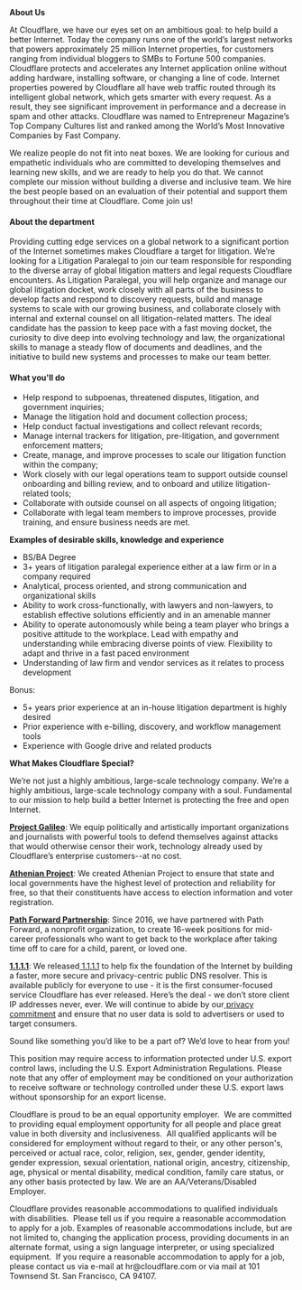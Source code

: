 <div class="content-intro">
	<div><strong>About Us</strong></div>
	<div>
		<p><span style="font-weight: 400;">At Cloudflare, we have our eyes set on an ambitious goal: to help build a better Internet. Today the company runs one of the world’s largest networks that powers approximately 25 million Internet properties, for customers ranging from individual bloggers to SMBs to Fortune 500 companies. Cloudflare protects and accelerates any Internet application online without adding hardware, installing software, or changing a line of code. Internet properties powered by Cloudflare all have web traffic routed through its intelligent global network, which gets smarter with every request. As a result, they see significant improvement in performance and a decrease in spam and other attacks. Cloudflare was named to Entrepreneur Magazine’s Top Company Cultures list and ranked among the World’s Most Innovative Companies by Fast Company.</span><span style="font-weight: 400;">&nbsp;</span></p>
		<p><span style="font-weight: 400;">We realize people do not fit into neat boxes. We are looking for curious and empathetic individuals who are committed to developing themselves and learning new skills, and we are ready to help you do that. We cannot complete our mission without building a diverse and inclusive team. We hire the best people based on an evaluation of their potential and support them throughout their time at Cloudflare. Come join us!&nbsp;</span></p>
	</div>
</div>
<h4>About the department</h4>
<p><span style="font-weight: 400;">Providing cutting edge services on a global network to a significant portion of the Internet sometimes makes Cloudflare a target for litigation. We’re looking for a Litigation Paralegal to join our team responsible for responding to the diverse array of global litigation matters and legal requests Cloudflare encounters. As Litigation Paralegal, you will help organize and manage our global litigation docket, work closely with all parts of the business to develop facts and respond to discovery requests, build and manage systems to scale with our growing business, and collaborate closely with internal and external counsel on all litigation-related matters. The ideal candidate has the passion to keep pace with a fast moving docket, the curiosity to dive deep into evolving technology and law, the organizational skills to manage a steady flow of documents and deadlines, and the initiative to build new systems and processes to make our team better.&nbsp;</span></p>
<h4>What you'll do</h4>
<ul>
	<li style="font-weight: 400;"><span style="font-weight: 400;">Help respond to subpoenas, threatened disputes, litigation, and government inquiries;</span></li>
	<li style="font-weight: 400;"><span style="font-weight: 400;">Manage the litigation hold and document collection process;</span></li>
	<li style="font-weight: 400;"><span style="font-weight: 400;">Help conduct factual investigations and collect relevant records;</span></li>
	<li style="font-weight: 400;"><span style="font-weight: 400;">Manage internal trackers for litigation, pre-litigation, and government enforcement matters;&nbsp;</span></li>
	<li style="font-weight: 400;"><span style="font-weight: 400;">Create, manage, and improve processes to scale our litigation function within the company;</span></li>
	<li style="font-weight: 400;"><span style="font-weight: 400;">Work closely with our legal operations team to support outside counsel onboarding and billing review, and to onboard and utilize litigation-related tools;</span></li>
	<li style="font-weight: 400;"><span style="font-weight: 400;">Collaborate with outside counsel on all aspects of ongoing litigation;</span></li>
	<li style="font-weight: 400;"><span style="font-weight: 400;">Collaborate with legal team members to improve processes, provide training, and ensure business needs are met.</span></li>
</ul>
<p><strong>Examples of desirable skills, knowledge and experience</strong></p>
<ul>
	<li><span style="font-weight: 400;">BS/BA Degree</span></li>
	<li><span style="font-weight: 400;">3+ years of litigation paralegal experience either at a law firm or in a company required</span></li>
	<li><span style="font-weight: 400;">Analytical, process oriented, and strong communication and organizational skills</span></li>
	<li><span style="font-weight: 400;">Ability to work cross-functionally, with lawyers and non-lawyers, to establish effective solutions efficiently and in an amenable manner</span></li>
	<li><span style="font-weight: 400;">Ability to operate autonomously while being a team player who brings a positive attitude to the workplace. Lead with empathy and understanding while embracing diverse points of view. Flexibility to adapt and thrive in a fast paced environment</span></li>
	<li><span style="font-weight: 400;">Understanding of law firm and vendor services as it relates to process development</span></li>
</ul>
<p><span style="font-weight: 400;">Bonus:&nbsp;</span></p>
<ul>
	<li style="font-weight: 400;"><span style="font-weight: 400;">5+ years prior experience at an in-house litigation department is highly desired</span></li>
	<li style="font-weight: 400;"><span style="font-weight: 400;">Prior experience with e-billing, discovery, and workflow management tools</span></li>
	<li style="font-weight: 400;"><span style="font-weight: 400;">Experience with Google drive and related products</span></li>
</ul>
<div class="content-conclusion">
	<p><strong>What Makes Cloudflare Special?</strong></p>
	<p><span style="font-weight: 400;">We’re not just a highly ambitious, large-scale technology company. We’re a highly ambitious, large-scale technology company with a soul. Fundamental to our mission to help build a better Internet is protecting the free and open Internet.</span></p>
	<p><a href="https://blog.cloudflare.com/protecting-free-expression-online/"><strong>Project Galileo</strong></a><span style="font-weight: 400;">: We equip politically and artistically important organizations and journalists with powerful tools to defend themselves against attacks that would otherwise censor their work, technology already used by Cloudflare’s enterprise customers--at no cost.</span></p>
	<p><strong><a href="https://www.cloudflare.com/athenian/">Athenian Project</a></strong><span style="font-weight: 400;">: We created Athenian Project to ensure that state and local governments have the highest level of protection and reliability for free, so that their constituents have access to election information and voter registration.</span></p>
	<p><a href="https://blog.cloudflare.com/tag/path-forward/"><strong>Path Forward Partnership</strong></a><span style="font-weight: 400;">: Since 2016, we have partnered with Path Forward, a nonprofit organization, to create 16-week positions for mid-career professionals who want to get back to the workplace after taking time off to care for a child, parent, or loved one.</span></p>
	<p><a href="https://1.1.1.1/"><strong>1.1.1.1</strong></a><span style="font-weight: 400;">: We released</span><a href="https://1.1.1.1/"> <span style="font-weight: 400;">1.1.1.1</span></a><span style="font-weight: 400;"> to help fix the foundation of the Internet by building a faster, more secure and privacy-centric public DNS resolver. This is available publicly for everyone to use - it is the first consumer-focused service Cloudflare has ever released. Here’s the deal - we don’t store client IP addresses never, ever. We will continue to abide by our</span><a href="https://developers.cloudflare.com/1.1.1.1/privacy/public-dns-resolver"> privacy commitment</a><span style="font-weight: 400;"> and ensure that no user data is sold to advertisers or used to target consumers.</span></p>
	<p><span style="font-weight: 400;">Sound like something you’d like to be a part of? We’d love to hear from you!</span></p>
	<p><span style="font-weight: 400;">This position may require access to information protected under U.S. export control laws, including the U.S. Export Administration Regulations. Please note that any offer of employment may be conditioned on your authorization to receive software or technology controlled under these U.S. export laws without sponsorship for an export license.</span></p>
	<p><span style="font-weight: 400;">Cloudflare is proud to be an equal opportunity employer. &nbsp;We are committed to providing equal employment opportunity for all people and place great value in both diversity and inclusiveness. &nbsp;All qualified applicants will be considered for employment without regard to their, or any other person's, perceived or actual</span> <span style="font-weight: 400;">race, color, religion, sex, gender, gender identity, gender expression, sexual orientation, national origin, ancestry, citizenship, age, physical or mental disability, medical condition, family care status, or any other basis protected by law. </span><span style="font-weight: 400;">We are an AA/Veterans/Disabled Employer.</span></p>
	<p><span style="font-weight: 400;">Cloudflare provides reasonable accommodations to qualified individuals with disabilities. &nbsp;Please tell us if you require a reasonable accommodation to apply for a job. Examples of reasonable accommodations include, but are not limited to, changing the application process, providing documents in an alternate format, using a sign language interpreter, or using specialized equipment. &nbsp;If you require a reasonable accommodation to apply for a job, please contact us via e-mail at </span><span style="font-weight: 400;">hr@cloudflare.com</span><span style="font-weight: 400;"> or via mail at 101 Townsend St. San Francisco, CA 94107.</span></p>
</div>
